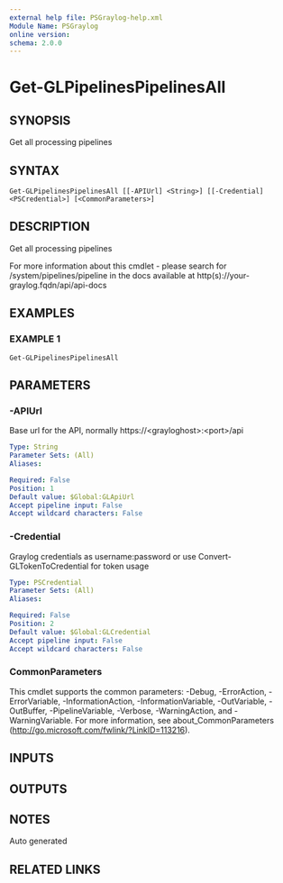 ```yaml
---
external help file: PSGraylog-help.xml
Module Name: PSGraylog
online version:
schema: 2.0.0
---
```


# Get-GLPipelinesPipelinesAll

## SYNOPSIS
Get all processing pipelines

## SYNTAX

```
Get-GLPipelinesPipelinesAll [[-APIUrl] <String>] [[-Credential] <PSCredential>] [<CommonParameters>]
```

## DESCRIPTION
Get all processing pipelines


For more information about this cmdlet - please search for /system/pipelines/pipeline in the docs available at http(s)://your-graylog.fqdn/api/api-docs

## EXAMPLES

### EXAMPLE 1
```
Get-GLPipelinesPipelinesAll
```

## PARAMETERS

### -APIUrl
Base url for the API, normally https://\<grayloghost\>:\<port\>/api

```yaml
Type: String
Parameter Sets: (All)
Aliases:

Required: False
Position: 1
Default value: $Global:GLApiUrl
Accept pipeline input: False
Accept wildcard characters: False
```

### -Credential
Graylog credentials as username:password or use Convert-GLTokenToCredential for token usage

```yaml
Type: PSCredential
Parameter Sets: (All)
Aliases:

Required: False
Position: 2
Default value: $Global:GLCredential
Accept pipeline input: False
Accept wildcard characters: False
```

### CommonParameters
This cmdlet supports the common parameters: -Debug, -ErrorAction, -ErrorVariable, -InformationAction, -InformationVariable, -OutVariable, -OutBuffer, -PipelineVariable, -Verbose, -WarningAction, and -WarningVariable.
For more information, see about_CommonParameters (http://go.microsoft.com/fwlink/?LinkID=113216).

## INPUTS

## OUTPUTS

## NOTES
Auto generated

## RELATED LINKS
